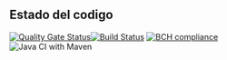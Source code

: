 ## Estado del codigo
[![Quality Gate Status](https://sonarcloud.io/api/project_badges/measure?project=monomana_pruebaDemo&metric=alert_status)](https://sonarcloud.io/dashboard?id=monomana_pruebaDemo)[![Build Status](https://travis-ci.com/monomana/pruebaEcosistema.svg?branch=develop)](https://travis-ci.com/monomana/pruebaEcosistema)
[![BCH compliance](https://bettercodehub.com/edge/badge/monomana/pruebaEcosistema?branch=develop)](https://bettercodehub.com/)![Java CI with Maven](https://github.com/monomana/pruebaEcosistema/workflows/Java%20CI%20with%20Maven/badge.svg?branch=develop)
